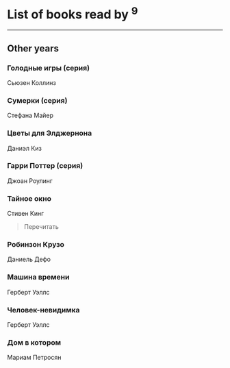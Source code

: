 # List of books read by [](https://my.mail.ru/mail/bytyavka94/)<sup>9</sup>
---

## Other years

### Голодные игры (серия)
Сьюзен  Коллинз


### Сумерки (серия)
Стефана Майер


### Цветы для Элджернона
Даниэл Киз


### Гарри Поттер (серия)
Джоан Роулинг


### Тайное окно
Стивен Кинг
> Перечитать


### Робинзон Крузо
Даниель Дефо


### Машина времени
Герберт Уэллс


### Человек-невидимка
Герберт Уэллс


### Дом в котором
Мариам Петросян



